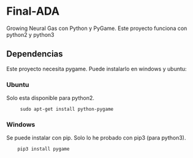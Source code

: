 # Final-ADA

Growing Neural Gas con Python y PyGame. Este proyecto funciona con python2 y python3

## Dependencias

Este proyecto necesita pygame. Puede instalarlo en windows y ubuntu:

### Ubuntu
Solo esta disponible para python2.
```
     sudo apt-get install python-pygame
```
### Windows
Se puede instalar con pip. Solo lo he probado con pip3 (para python3).
```
    pip3 install pygame
```
